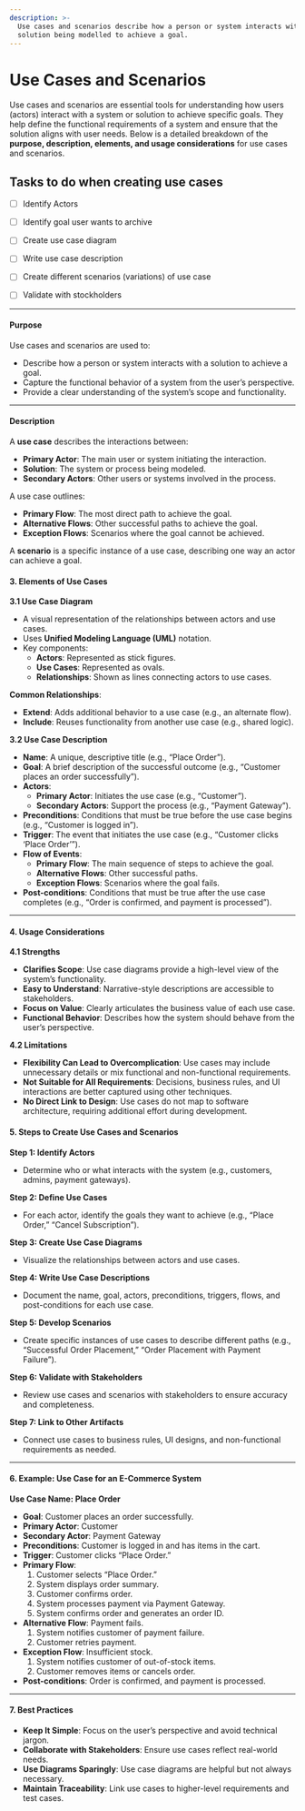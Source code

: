 ```yaml
---
description: >-
  Use cases and scenarios describe how a person or system interacts with the
  solution being modelled to achieve a goal.
---
```


# Use Cases and Scenarios

Use cases and scenarios are essential tools for understanding how users (actors) interact with a system or solution to achieve specific goals. They help define the functional requirements of a system and ensure that the solution aligns with user needs. Below is a detailed breakdown of the **purpose, description, elements, and usage considerations** for use cases and scenarios.

## Tasks to do when creating use cases

* [ ] Identify Actors
* [ ] Identify goal user wants to archive
* [ ] Create use case diagram&#x20;
* [ ] Write use case description
* [ ] Create different scenarios (variations) of use case
* [ ] Validate with stockholders&#x20;





***

#### **Purpose**

Use cases and scenarios are used to:

* Describe how a person or system interacts with a solution to achieve a goal.
* Capture the functional behavior of a system from the user’s perspective.
* Provide a clear understanding of the system’s scope and functionality.

***

#### **Description**

A **use case** describes the interactions between:

* **Primary Actor**: The main user or system initiating the interaction.
* **Solution**: The system or process being modeled.
* **Secondary Actors**: Other users or systems involved in the process.

A use case outlines:

* **Primary Flow**: The most direct path to achieve the goal.
* **Alternative Flows**: Other successful paths to achieve the goal.
* **Exception Flows**: Scenarios where the goal cannot be achieved.

A **scenario** is a specific instance of a use case, describing one way an actor can achieve a goal.

#### **3. Elements of Use Cases**

**3.1 Use Case Diagram**

* A visual representation of the relationships between actors and use cases.
* Uses **Unified Modeling Language (UML)** notation.
* Key components:
  * **Actors**: Represented as stick figures.
  * **Use Cases**: Represented as ovals.
  * **Relationships**: Shown as lines connecting actors to use cases.

**Common Relationships**:

* **Extend**: Adds additional behavior to a use case (e.g., an alternate flow).
* **Include**: Reuses functionality from another use case (e.g., shared logic).

**3.2 Use Case Description**

* **Name**: A unique, descriptive title (e.g., “Place Order”).
* **Goal**: A brief description of the successful outcome (e.g., “Customer places an order successfully”).
* **Actors**:
  * **Primary Actor**: Initiates the use case (e.g., “Customer”).
  * **Secondary Actors**: Support the process (e.g., “Payment Gateway”).
* **Preconditions**: Conditions that must be true before the use case begins (e.g., “Customer is logged in”).
* **Trigger**: The event that initiates the use case (e.g., “Customer clicks ‘Place Order’”).
* **Flow of Events**:
  * **Primary Flow**: The main sequence of steps to achieve the goal.
  * **Alternative Flows**: Other successful paths.
  * **Exception Flows**: Scenarios where the goal fails.
* **Post-conditions**: Conditions that must be true after the use case completes (e.g., “Order is confirmed, and payment is processed”).

***

#### **4. Usage Considerations**

**4.1 Strengths**

* **Clarifies Scope**: Use case diagrams provide a high-level view of the system’s functionality.
* **Easy to Understand**: Narrative-style descriptions are accessible to stakeholders.
* **Focus on Value**: Clearly articulates the business value of each use case.
* **Functional Behavior**: Describes how the system should behave from the user’s perspective.

**4.2 Limitations**

* **Flexibility Can Lead to Overcomplication**: Use cases may include unnecessary details or mix functional and non-functional requirements.
* **Not Suitable for All Requirements**: Decisions, business rules, and UI interactions are better captured using other techniques.
* **No Direct Link to Design**: Use cases do not map to software architecture, requiring additional effort during development.

#### **5. Steps to Create Use Cases and Scenarios**

**Step 1: Identify Actors**

* Determine who or what interacts with the system (e.g., customers, admins, payment gateways).

**Step 2: Define Use Cases**

* For each actor, identify the goals they want to achieve (e.g., “Place Order,” “Cancel Subscription”).

**Step 3: Create Use Case Diagrams**

* Visualize the relationships between actors and use cases.

**Step 4: Write Use Case Descriptions**

* Document the name, goal, actors, preconditions, triggers, flows, and post-conditions for each use case.

**Step 5: Develop Scenarios**

* Create specific instances of use cases to describe different paths (e.g., “Successful Order Placement,” “Order Placement with Payment Failure”).

**Step 6: Validate with Stakeholders**

* Review use cases and scenarios with stakeholders to ensure accuracy and completeness.

**Step 7: Link to Other Artifacts**

* Connect use cases to business rules, UI designs, and non-functional requirements as needed.

***

#### **6. Example: Use Case for an E-Commerce System**

**Use Case Name: Place Order**

* **Goal**: Customer places an order successfully.
* **Primary Actor**: Customer
* **Secondary Actor**: Payment Gateway
* **Preconditions**: Customer is logged in and has items in the cart.
* **Trigger**: Customer clicks “Place Order.”
* **Primary Flow**:
  1. Customer selects “Place Order.”
  2. System displays order summary.
  3. Customer confirms order.
  4. System processes payment via Payment Gateway.
  5. System confirms order and generates an order ID.
* **Alternative Flow**: Payment fails.
  1. System notifies customer of payment failure.
  2. Customer retries payment.
* **Exception Flow**: Insufficient stock.
  1. System notifies customer of out-of-stock items.
  2. Customer removes items or cancels order.
* **Post-conditions**: Order is confirmed, and payment is processed.

***

#### **7. Best Practices**

* **Keep It Simple**: Focus on the user’s perspective and avoid technical jargon.
* **Collaborate with Stakeholders**: Ensure use cases reflect real-world needs.
* **Use Diagrams Sparingly**: Use case diagrams are helpful but not always necessary.
* **Maintain Traceability**: Link use cases to higher-level requirements and test cases.



